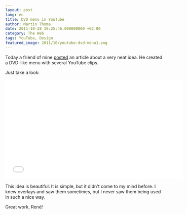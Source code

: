 ```yaml
---
layout: post
lang: en
title: DVD menu in YouTube
author: Martin Thoma
date: 2011-10-28 19:25:46.000000000 +02:00
category: The Web
tags: YouTube, Design
featured_image: 2011/10/youtube-dvd-menu1.png
---
```

Today a friend of mine <a href="http://www.rene-pickhardt.de/first-youtube-dvd-online-for-ballads-n-bullets-by-in-legend/">posted</a> an article about a very neat idea. He created a DVD-like menu with several YouTube clips.

Just take a look:
<iframe width="560" height="315" src="//www.youtube.com/embed/lSZNskw1AVw?rel=0" frameborder="0" allowfullscreen></iframe>


This idea is beautiful: It is simple, but it didn't come to my mind before. I knew overlays and saw them sometimes, but I never saw them being used in such a nice way.

Great work, Ren&eacute;!
